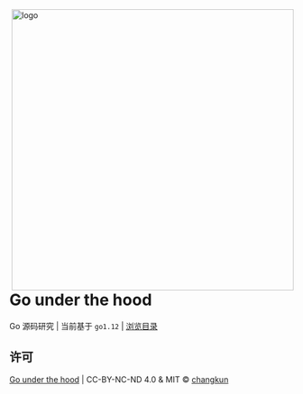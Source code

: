 <img src="book/images/cover.png" alt="logo" height="500" align="right" />

# Go under the hood

Go 源码研究 | 当前基于 `go1.12` | [浏览目录](TOC.md)

## 许可

[Go under the hood](https://github.com/changkun/go-under-the-hood) | CC-BY-NC-ND 4.0 & MIT &copy; [changkun](https://changkun.de)
